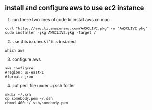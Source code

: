 ## install and configure aws to use ec2 instance

1) run these two lines of code to install aws on mac
```
curl "https://awscli.amazonaws.com/AWSCLIV2.pkg" -o "AWSCLIV2.pkg"
sudo installer -pkg AWSCLIV2.pkg -target /
```

2) use this to check if it is installed
```
which aws
```
3) configure aws
```
aws configure
#region: us-east-1
#format: json
```

4) put pem file under ~/.ssh folder
```
mkdir ~/.ssh
cp somebody.pem ~/.ssh
chmod 400 ~/.ssh/somebody.pem
```